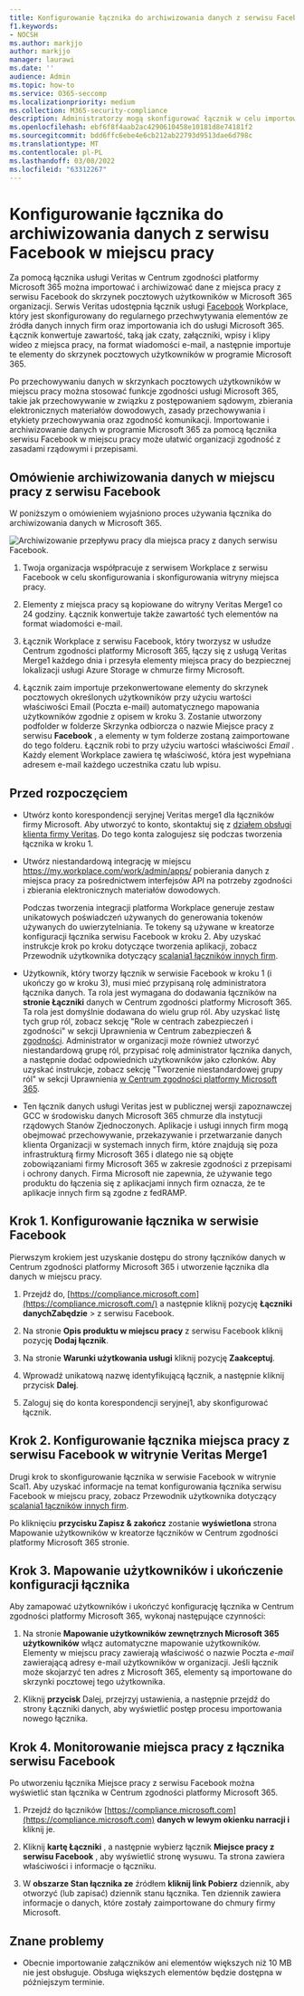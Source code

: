 ```yaml
---
title: Konfigurowanie łącznika do archiwizowania danych z serwisu Facebook w aplikacji Microsoft 365
f1.keywords:
- NOCSH
ms.author: markjjo
author: markjjo
manager: laurawi
ms.date: ''
audience: Admin
ms.topic: how-to
ms.service: O365-seccomp
ms.localizationpriority: medium
ms.collection: M365-security-compliance
description: Administratorzy mogą skonfigurować łącznik w celu importowania i archiwizowania danych z miejsca pracy z serwisu Facebook, który jest archiwizowany w witrynie Veritas Merge1 w Microsoft 365. Skonfigurowanie łącznika wymaga współpracy z veritas Ten łącznik umożliwia archiwizowanie danych ze źródeł danych innych firm w programie Microsoft 365 w celu zarządzania danymi innych firm za pomocą funkcji zgodności, takich jak archiwizacja ze względu na zgodność z przepisami, wyszukiwanie zawartości i zasady przechowywania.
ms.openlocfilehash: ebf6f8f4aab2ac4290610458e10181d8e74181f2
ms.sourcegitcommit: bdd6ffc6ebe4e6cb212ab22793d9513dae6d798c
ms.translationtype: MT
ms.contentlocale: pl-PL
ms.lasthandoff: 03/08/2022
ms.locfileid: "63312267"
---
```

# <a name="set-up-a-connector-to-archive-workplace-from-facebook-data"></a>Konfigurowanie łącznika do archiwizowania danych z serwisu Facebook w miejscu pracy

Za pomocą łącznika usługi Veritas w Centrum zgodności platformy Microsoft 365 można importować i archiwizować dane z miejsca pracy z serwisu Facebook do skrzynek pocztowych użytkowników w Microsoft 365 organizacji. Serwis Veritas udostępnia łącznik usługi [Facebook](https://globanet.com/workplace/) Workplace, który jest skonfigurowany do regularnego przechwytywania elementów ze źródła danych innych firm oraz importowania ich do usługi Microsoft 365. Łącznik konwertuje zawartość, taką jak czaty, załączniki, wpisy i klipy wideo z miejsca pracy, na format wiadomości e-mail, a następnie importuje te elementy do skrzynek pocztowych użytkowników w programie Microsoft 365.

Po przechowywaniu danych w skrzynkach pocztowych użytkowników w miejscu pracy można stosować funkcje zgodności usługi Microsoft 365, takie jak przechowywanie w związku z postępowaniem sądowym, zbierania elektronicznych materiałów dowodowych, zasady przechowywania i etykiety przechowywania oraz zgodność komunikacji. Importowanie i archiwizowanie danych w programie Microsoft 365 za pomocą łącznika serwisu Facebook w miejscu pracy może ułatwić organizacji zgodność z zasadami rządowymi i przepisami.

## <a name="overview-of-archiving-workplace-from-facebook-data"></a>Omówienie archiwizowania danych w miejscu pracy z serwisu Facebook

W poniższym o omówieniem wyjaśniono proces używania łącznika do archiwizowania danych w Microsoft 365.

![Archiwizowanie przepływu pracy dla miejsca pracy z danych serwisu Facebook.](../media/WorkplaceConnectorWorkflow.png)

1. Twoja organizacja współpracuje z serwisem Workplace z serwisu Facebook w celu skonfigurowania i skonfigurowania witryny miejsca pracy.

2. Elementy z miejsca pracy są kopiowane do witryny Veritas Merge1 co 24 godziny. Łącznik konwertuje także zawartość tych elementów na format wiadomości e-mail.

3. Łącznik Workplace z serwisu Facebook, który tworzysz w usłudze Centrum zgodności platformy Microsoft 365, łączy się z usługą Veritas Merge1 każdego dnia i przesyła elementy miejsca pracy do bezpiecznej lokalizacji usługi Azure Storage w chmurze firmy Microsoft.

4. Łącznik zaim importuje przekonwertowane elementy do skrzynek pocztowych określonych użytkowników przy użyciu wartości właściwości  Email (Poczta e-mail) automatycznego mapowania użytkowników zgodnie z opisem w kroku 3. Zostanie utworzony podfolder w folderze Skrzynka odbiorcza o nazwie Miejsce pracy z serwisu **Facebook** , a elementy w tym folderze zostaną zaimportowane do tego folderu. Łącznik robi to przy użyciu wartości właściwości *Email* . Każdy element Workplace zawiera tę właściwość, która jest wypełniana adresem e-mail każdego uczestnika czatu lub wpisu.

## <a name="before-you-begin"></a>Przed rozpoczęciem

- Utwórz konto korespondencji seryjnej Veritas merge1 dla łączników firmy Microsoft. Aby utworzyć to konto, skontaktuj się z [działem obsługi klienta firmy Veritas](https://globanet.com/ms-connectors-contact). Do tego konta zalogujesz się podczas tworzenia łącznika w kroku 1.

- Utwórz niestandardową integrację w miejscu https://my.workplace.com/work/admin/apps/ pobierania danych z miejsca pracy za pośrednictwem interfejsów API na potrzeby zgodności i zbierania elektronicznych materiałów dowodowych.

   Podczas tworzenia integracji platforma Workplace generuje zestaw unikatowych poświadczeń używanych do generowania tokenów używanych do uwierzytelniania. Te tokeny są używane w kreatorze konfiguracji łącznika serwisu Facebook w kroku 2. Aby uzyskać instrukcje krok po kroku dotyczące tworzenia aplikacji, zobacz Przewodnik użytkownika dotyczący [scalania1 łączników innych firm](https://docs.ms.merge1.globanetportal.com/Merge1%20Third-Party%20Connectors%20Workplace%20from%20Facebook%20User%20Guide%20.pdf).

- Użytkownik, który tworzy łącznik w serwisie Facebook w kroku 1 (i ukończy go w kroku 3), musi mieć przypisaną rolę administratora łącznika danych. Ta rola jest wymagana do dodawania łączników na **stronie Łączniki** danych w Centrum zgodności platformy Microsoft 365. Ta rola jest domyślnie dodawana do wielu grup ról. Aby uzyskać listę tych grup ról, zobacz sekcję "Role w centrach zabezpieczeń i zgodności" w sekcji Uprawnienia w Centrum zabezpieczeń & [zgodności](../security/office-365-security/permissions-in-the-security-and-compliance-center.md#roles-in-the-security--compliance-center). Administrator w organizacji może również utworzyć niestandardową grupę ról, przypisać rolę administrator łącznika danych, a następnie dodać odpowiednich użytkowników jako członków. Aby uzyskać instrukcje, zobacz sekcję "Tworzenie niestandardowej grupy ról" w sekcji Uprawnienia [w Centrum zgodności platformy Microsoft 365](microsoft-365-compliance-center-permissions.md#create-a-custom-role-group).

- Ten łącznik danych usługi Veritas jest w publicznej wersji zapoznawczej GCC w środowisku danych Microsoft 365 chmurze dla instytucji rządowych Stanów Zjednoczonych. Aplikacje i usługi innych firm mogą obejmować przechowywanie, przekazywanie i przetwarzanie danych klienta Organizacji w systemach innych firm, które znajdują się poza infrastrukturą firmy Microsoft 365 i dlatego nie są objęte zobowiązaniami firmy Microsoft 365 w zakresie zgodności z przepisami i ochrony danych. Firma Microsoft nie zapewnia, że używanie tego produktu do łączenia się z aplikacjami innych firm oznacza, że te aplikacje innych firm są zgodne z fedRAMP.

## <a name="step-1-set-up-the-workplace-from-facebook-connector"></a>Krok 1. Konfigurowanie łącznika w serwisie Facebook

Pierwszym krokiem jest uzyskanie dostępu do strony  łączników danych w Centrum zgodności platformy Microsoft 365 i utworzenie łącznika dla danych w miejscu pracy.

1. Przejdź do, [https://compliance.microsoft.com](https://compliance.microsoft.com/) a następnie kliknij pozycję **Łączniki** **danychZabędzie** >  z serwisu Facebook.

2. Na stronie **Opis produktu w miejscu pracy** z serwisu Facebook kliknij pozycję **Dodaj łącznik**.

3. Na stronie **Warunki użytkowania usługi** kliknij pozycję **Zaakceptuj**.

4. Wprowadź unikatową nazwę identyfikującą łącznik, a następnie kliknij przycisk **Dalej**.

5. Zaloguj się do konta korespondencji seryjnej1, aby skonfigurować łącznik.

## <a name="step-2-configure-the-workplace-from-facebook-connector-on-the-veritas-merge1-site"></a>Krok 2. Konfigurowanie łącznika miejsca pracy z serwisu Facebook w witrynie Veritas Merge1

Drugi krok to skonfigurowanie łącznika w serwisie Facebook w witrynie Scal1. Aby uzyskać informacje na temat konfigurowania łącznika serwisu Facebook w miejscu pracy, zobacz Przewodnik użytkownika dotyczący [scalania1 łączników innych firm](https://docs.ms.merge1.globanetportal.com/Merge1%20Third-Party%20Connectors%20Workplace%20from%20Facebook%20User%20Guide%20.pdf).

Po kliknięciu **przycisku Zapisz & zakończ** zostanie **wyświetlona** strona Mapowanie użytkowników w kreatorze łączników w Centrum zgodności platformy Microsoft 365 stronie.

## <a name="step-3-map-users-and-complete-the-connector-setup"></a>Krok 3. Mapowanie użytkowników i ukończenie konfiguracji łącznika

Aby zamapować użytkowników i ukończyć konfigurację łącznika w Centrum zgodności platformy Microsoft 365, wykonaj następujące czynności:

1. Na stronie **Mapowanie użytkowników zewnętrznych Microsoft 365 użytkowników** włącz automatyczne mapowanie użytkowników. Elementy w miejscu pracy zawierają właściwość o nazwie Poczta *e-mail* zawierającą adresy e-mail użytkowników w organizacji. Jeśli łącznik może skojarzyć ten adres z Microsoft 365, elementy są importowane do skrzynki pocztowej tego użytkownika.

2. Kliknij **przycisk** Dalej, przejrzyj ustawienia, a następnie przejdź do strony  Łączniki danych, aby wyświetlić postęp procesu importowania nowego łącznika.

## <a name="step-4-monitor-the-workplace-from-facebook-connector"></a>Krok 4. Monitorowanie miejsca pracy z łącznika serwisu Facebook

Po utworzeniu łącznika Miejsce pracy z serwisu Facebook można wyświetlić stan łącznika w Centrum zgodności platformy Microsoft 365.

1. Przejdź do łączników [https://compliance.microsoft.com](https://compliance.microsoft.com) **danych w lewym okienku narracji i** kliknij je.

2. Kliknij **kartę Łączniki** , a następnie wybierz łącznik **Miejsce pracy z serwisu Facebook** , aby wyświetlić stronę wysuwu. Ta strona zawiera właściwości i informacje o łączniku.

3. W **obszarze Stan łącznika ze** źródłem **kliknij link Pobierz** dziennik, aby otworzyć (lub zapisać) dziennik stanu łącznika. Ten dziennik zawiera informacje o danych, które zostały zaimportowane do chmury firmy Microsoft.

## <a name="known-issues"></a>Znane problemy

- Obecnie importowanie załączników ani elementów większych niż 10 MB nie jest obsługuje. Obsługa większych elementów będzie dostępna w późniejszym terminie.